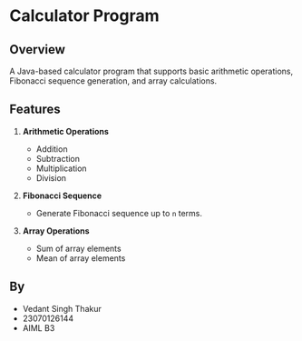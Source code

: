 # Calculator Program

## Overview
A Java-based calculator program that supports basic arithmetic operations, Fibonacci sequence generation, and array calculations.

## Features
1. **Arithmetic Operations**
   - Addition
   - Subtraction
   - Multiplication
   - Division

2. **Fibonacci Sequence**
   - Generate Fibonacci sequence up to `n` terms.

3. **Array Operations**
   - Sum of array elements
   - Mean of array elements

## By
- Vedant Singh Thakur
- 23070126144
- AIML B3
